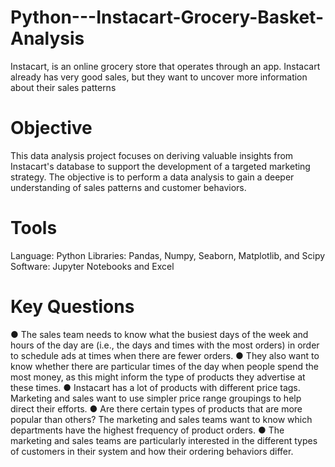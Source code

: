 # Python---Instacart-Grocery-Basket-Analysis
Instacart, is an online grocery store that operates through an app. Instacart already has very good sales, but they want to uncover more information about their sales patterns

# Objective
This data analysis project focuses on deriving valuable insights from Instacart's database to support the development of a targeted marketing strategy. The objective is to perform a data analysis to gain a deeper understanding of sales patterns and customer behaviors.

# Tools
Language: Python
Libraries: Pandas, Numpy, Seaborn, Matplotlib, and Scipy
Software: Jupyter Notebooks and Excel

# Key Questions
● The sales team needs to know what the busiest days of the week and hours of the day are (i.e., the days and times with the most orders) in order to schedule ads at times when there are fewer orders.
● They also want to know whether there are particular times of the day when people spend the most money, as this might inform the type of products they advertise at these times.
● Instacart has a lot of products with different price tags. Marketing and sales want to use simpler price range groupings to help direct their efforts.
● Are there certain types of products that are more popular than others? The marketing and sales teams want to know which departments have the highest frequency of product orders.
● The marketing and sales teams are particularly interested in the different types of customers in their system and how their ordering behaviors differ.
